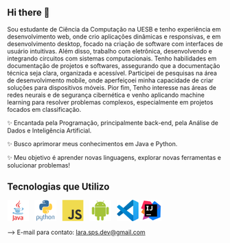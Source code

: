 ## Hi there 👋

  Sou estudante de Ciência da Computação na UESB e tenho experiência em desenvolvimento web, onde crio aplicações dinâmicas e responsivas, e em desenvolvimento desktop, focado na criação de software com interfaces de usuário intuitivas. Além disso, trabalho com eletrônica, desenvolvendo e integrando circuitos com sistemas computacionais.
  Tenho habilidades em documentação de projetos e softwares, assegurando que a documentação técnica seja clara, organizada e acessível. Participei de pesquisas na área de desenvolvimento mobile, onde aperfeiçoei minha capacidade de criar soluções para dispositivos móveis. 
 Pior fim, Tenho interesse nas áreas de redes neurais e de segurança cibernética e venho aplicando machine learning para resolver problemas complexos, especialmente em projetos focados em classificação.
  
✨ Encantada pela Programação, principalmente back-end, pela Análise de Dados e Inteligência Artificial.

✨ Busco aprimorar meus conhecimentos em Java e Python.

✨ Meu objetivo é aprender novas linguagens, explorar novas ferramentas e solucionar problemas!

## Tecnologias que Utilizo

<img src="https://raw.githubusercontent.com/devicons/devicon/master/icons/java/java-original-wordmark.svg" alt="Java" width="50" height="50" style="display:inline-block; margin-right:10px"/> <img src="https://raw.githubusercontent.com/devicons/devicon/master/icons/python/python-original-wordmark.svg" alt="Python" width="50" height="50" style="display:inline-block; margin-right:10px"/>
<img src="https://github.com/devicons/devicon/blob/master/icons/javascript/javascript-original.svg" alt="JavaScript" width="50" height="50" style="display:inline-block; margin-right:10px"/>
<img src="https://github.com/devicons/devicon/blob/master/icons/android/android-original.svg" alt="Android" width="50" height="50" style="display:inline-block; margin-right:10px"/>
<img src="https://github.com/devicons/devicon/blob/master/icons/vscode/vscode-original.svg" alt="Visual Studio Code" width="50" height="50" style="display:inline-block"/>
<img src="https://github.com/devicons/devicon/blob/master/icons/intellij/intellij-original.svg" alt="Intellij" width="50" height="50" style="display:inline-block"/>


--> E-mail para contato: lara.sps.dev@gmail.com


